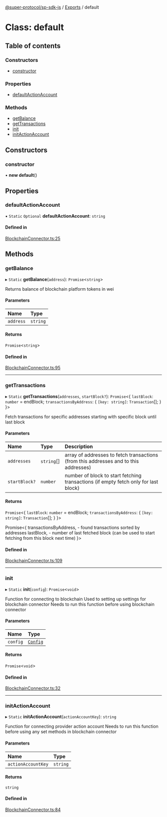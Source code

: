 [@super-protocol/sp-sdk-js](../README.md) / [Exports](../modules.md) / default

# Class: default

## Table of contents

### Constructors

- [constructor](default.md#constructor)

### Properties

- [defaultActionAccount](default.md#defaultactionaccount)

### Methods

- [getBalance](default.md#getbalance)
- [getTransactions](default.md#gettransactions)
- [init](default.md#init)
- [initActionAccount](default.md#initactionaccount)

## Constructors

### constructor

• **new default**()

## Properties

### defaultActionAccount

▪ `Static` `Optional` **defaultActionAccount**: `string`

#### Defined in

[BlockchainConnector.ts:25](https://github.com/Super-Protocol/sp-sdk-js/blob/3dbd7f6/src/BlockchainConnector.ts#L25)

## Methods

### getBalance

▸ `Static` **getBalance**(`address`): `Promise`<`string`\>

Returns balance of blockchain platform tokens in wei

#### Parameters

| Name | Type |
| :------ | :------ |
| `address` | `string` |

#### Returns

`Promise`<`string`\>

#### Defined in

[BlockchainConnector.ts:95](https://github.com/Super-Protocol/sp-sdk-js/blob/3dbd7f6/src/BlockchainConnector.ts#L95)

___

### getTransactions

▸ `Static` **getTransactions**(`addresses`, `startBlock?`): `Promise`<{ `lastBlock`: `number` = endBlock; `transactionsByAddress`: { `[key: string]`: `Transaction`[];  }  }\>

Fetch transactions for specific addresses starting with specific block until last block

#### Parameters

| Name | Type | Description |
| :------ | :------ | :------ |
| `addresses` | `string`[] | array of addresses to fetch transactions (from this addresses and to this addresses) |
| `startBlock?` | `number` | number of block to start fetching transactions (if empty fetch only for last block) |

#### Returns

`Promise`<{ `lastBlock`: `number` = endBlock; `transactionsByAddress`: { `[key: string]`: `Transaction`[];  }  }\>

Promise<{
  transactionsByAddress, - found transactions sorted by addresses
  lastBlock, - number of last fetched block (can be used to start fetching from this block next time)
}>

#### Defined in

[BlockchainConnector.ts:109](https://github.com/Super-Protocol/sp-sdk-js/blob/3dbd7f6/src/BlockchainConnector.ts#L109)

___

### init

▸ `Static` **init**(`config`): `Promise`<`void`\>

Function for connecting to blockchain
Used to setting up settings for blockchain connector
Needs to run this function before using blockchain connector

#### Parameters

| Name | Type |
| :------ | :------ |
| `config` | [`Config`](../modules.md#config) |

#### Returns

`Promise`<`void`\>

#### Defined in

[BlockchainConnector.ts:32](https://github.com/Super-Protocol/sp-sdk-js/blob/3dbd7f6/src/BlockchainConnector.ts#L32)

___

### initActionAccount

▸ `Static` **initActionAccount**(`actionAccountKey`): `string`

Function for connecting provider action account
Needs to run this function before using any set methods in blockchain connector

#### Parameters

| Name | Type |
| :------ | :------ |
| `actionAccountKey` | `string` |

#### Returns

`string`

#### Defined in

[BlockchainConnector.ts:84](https://github.com/Super-Protocol/sp-sdk-js/blob/3dbd7f6/src/BlockchainConnector.ts#L84)
